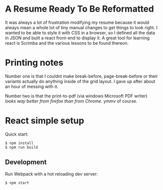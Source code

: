 # A Resume Ready To Be Reformatted
It was always a lot of frustration modifying my resume because it would always mean a whole lot of tiny manual changes to get things to look right. I wanted to be able to style it with CSS in a browser, so I defined all the data in JSON and built a react front-end to display it. A great tool for learning react is Scrimba and the various lessons to be found thereon.

# Printing notes
Number one is that I couldnt make break-before, page-break-before or their variants actually do anything inside of the grid layout. I gave up after about an hour of messing with it. 

Number two is that the print-to-pdf (via windows Microsoft PDF writer) *looks way better from firefox than from Chrome*. ymmv of course.

# React simple setup

Quick start:

```
$ npm install
$ npm run build
````

## Development

Run Webpack with a hot reloading dev server:

```
$ npm start
```
